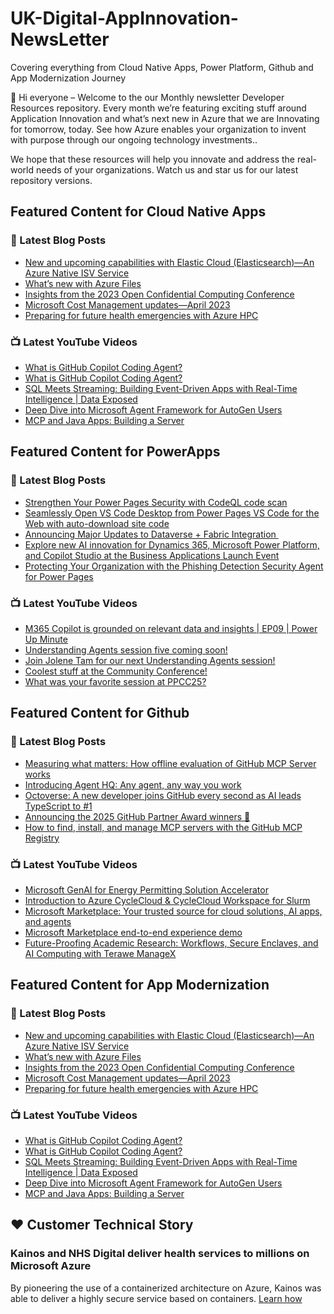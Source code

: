 # UK-Digital-AppInnovation-NewsLetter

Covering everything from Cloud Native Apps, Power Platform, Github and App Modernization Journey

👋 Hi everyone – Welcome to the our Monthly newsletter Developer Resources repository. Every month we’re featuring exciting stuff around Application Innovation and what’s next new in Azure that we are Innovating for tomorrow, today. See how Azure enables your organization to invent with purpose through our ongoing technology investments..


We hope that these resources will help you innovate and address the real-world needs of your organizations. Watch us and star us for our latest repository versions.

## Featured Content for Cloud Native Apps


### 📝 Latest Blog Posts

    
<!-- BLOGCNA:START -->
- [New and upcoming capabilities with Elastic Cloud (Elasticsearch)—An Azure Native ISV Service](https://azure.microsoft.com/blog/new-and-upcoming-capabilities-with-elastic-cloud-elasticsearch-an-azure-native-isv-service/)
- [What’s new with Azure Files](https://azure.microsoft.com/blog/what-s-new-with-azure-files/)
- [Insights from the 2023 Open Confidential Computing Conference](https://azure.microsoft.com/blog/insights-from-the-2023-open-confidential-computing-conference/)
- [Microsoft Cost Management updates—April 2023](https://azure.microsoft.com/blog/microsoft-cost-management-updates-april-2023/)
- [Preparing for future health emergencies with Azure HPC ](https://azure.microsoft.com/blog/preparing-for-future-health-emergencies-with-azure-hpc/)
<!-- BLOGCNA:END -->

### 📺 Latest YouTube Videos

 
<!-- YOUTUBECNA:START -->
- [What is GitHub Copilot Coding Agent?](https://www.youtube.com/shorts/KgY5OQqMGms)
- [What is GitHub Copilot Coding Agent?](https://www.youtube.com/watch?v=Wex4ONr1P2I)
- [SQL Meets Streaming: Building Event-Driven Apps with Real-Time Intelligence | Data Exposed](https://www.youtube.com/watch?v=tyiDMlKXLwU)
- [Deep Dive into Microsoft Agent Framework for AutoGen Users](https://www.youtube.com/watch?v=JlzteydCK_Q)
- [MCP and Java Apps: Building a Server](https://www.youtube.com/watch?v=DGNAvVn6WwY)
<!-- YOUTUBECNA:END -->

##  Featured Content for PowerApps
### 📝 Latest Blog Posts
<!-- BLOGPOWER:START -->
- [Strengthen Your Power Pages Security with CodeQL code scan](https://www.microsoft.com/en-us/power-platform/blog/power-pages/strengthen-your-power-pages-security-with-codeql-code-scan/)
- [Seamlessly Open VS Code Desktop from Power Pages VS Code for the Web with auto-download site code](https://www.microsoft.com/en-us/power-platform/blog/power-pages/seamlessly-open-vs-code-desktop-from-power-pages-vs-code-for-the-web-with-auto-download-site-code/)
- [Announcing Major Updates to Dataverse + Fabric Integration ](https://www.microsoft.com/en-us/power-platform/blog/2025/10/10/dataverse-fabric-integration/)
- [Explore new AI innovation for Dynamics 365, Microsoft Power Platform, and Copilot Studio at the Business Applications Launch Event](https://www.microsoft.com/en-us/dynamics-365/blog/business-leader/2025/10/09/explore-new-ai-innovation-for-dynamics-365-power-platform-and-copilot-studio-at-business-applications-launch-event/)
- [Protecting Your Organization with the Phishing Detection Security Agent for Power Pages](https://www.microsoft.com/en-us/power-platform/blog/power-pages/protecting-your-organization-with-the-phishing-detection-security-agent-for-power-pages/)
<!-- BLOGPOWER:END -->
 ### 📺 Latest YouTube Videos
    
<!-- YOUTUBEPOWER:START -->
- [M365 Copilot is grounded on relevant data and insights | EP09 | Power Up Minute](https://www.youtube.com/watch?v=Fj35NIn5Hac)
- [Understanding Agents session five coming soon!](https://www.youtube.com/shorts/lATdBCYPknI)
- [Join Jolene Tam for our next Understanding Agents session!](https://www.youtube.com/watch?v=umnzm9qg8QU)
- [Coolest stuff at the Community Conference!](https://www.youtube.com/shorts/HsMMm-tddio)
- [What was your favorite session at PPCC25?](https://www.youtube.com/shorts/49M8mjGyS10)
<!-- YOUTUBEPOWER:END -->

##  Featured Content for Github
### 📝 Latest Blog Posts
<!-- BLOGGITHUB:START -->
- [Measuring what matters: How offline evaluation of GitHub MCP Server works](https://github.blog/ai-and-ml/generative-ai/measuring-what-matters-how-offline-evaluation-of-github-mcp-server-works/)
- [Introducing Agent HQ: Any agent, any way you work](https://github.blog/news-insights/company-news/welcome-home-agents/)
- [Octoverse: A new developer joins GitHub every second as AI leads TypeScript to #1](https://github.blog/news-insights/octoverse/octoverse-a-new-developer-joins-github-every-second-as-ai-leads-typescript-to-1/)
- [Announcing the 2025 GitHub Partner Award winners 🎉](https://github.blog/news-insights/company-news/announcing-the-2025-github-partner-award-winners/)
- [How to find, install, and manage MCP servers with the GitHub MCP Registry](https://github.blog/ai-and-ml/generative-ai/how-to-find-install-and-manage-mcp-servers-with-the-github-mcp-registry/)
<!-- BLOGGITHUB:END -->
### 📺 Latest YouTube Videos
<!-- YOUTUBEGITHUB:START -->
- [Microsoft GenAI for Energy Permitting Solution Accelerator](https://www.youtube.com/watch?v=wCI6Oqiv4KQ)
- [Introduction to Azure CycleCloud &amp; CycleCloud Workspace for Slurm](https://www.youtube.com/watch?v=FTHUFYMIoj8)
- [Microsoft Marketplace: Your trusted source for cloud solutions, AI apps, and agents](https://www.youtube.com/watch?v=ACM_lNWx8kQ)
- [Microsoft Marketplace end-to-end experience demo](https://www.youtube.com/watch?v=SilJPeLXmL8)
- [Future-Proofing Academic Research: Workflows, Secure Enclaves, and AI Computing with Terawe ManageX](https://www.youtube.com/watch?v=vdZeka_5-Ss)
<!-- YOUTUBEGITHUB:END -->
##  Featured Content for App Modernization
### 📝 Latest Blog Posts
<!-- BLOGAPPMOD:START -->
- [New and upcoming capabilities with Elastic Cloud (Elasticsearch)—An Azure Native ISV Service](https://azure.microsoft.com/blog/new-and-upcoming-capabilities-with-elastic-cloud-elasticsearch-an-azure-native-isv-service/)
- [What’s new with Azure Files](https://azure.microsoft.com/blog/what-s-new-with-azure-files/)
- [Insights from the 2023 Open Confidential Computing Conference](https://azure.microsoft.com/blog/insights-from-the-2023-open-confidential-computing-conference/)
- [Microsoft Cost Management updates—April 2023](https://azure.microsoft.com/blog/microsoft-cost-management-updates-april-2023/)
- [Preparing for future health emergencies with Azure HPC ](https://azure.microsoft.com/blog/preparing-for-future-health-emergencies-with-azure-hpc/)
<!-- BLOGAPPMOD:END -->
### 📺 Latest YouTube Videos
<!-- YOUTUBEAPPMOD:START -->
- [What is GitHub Copilot Coding Agent?](https://www.youtube.com/shorts/KgY5OQqMGms)
- [What is GitHub Copilot Coding Agent?](https://www.youtube.com/watch?v=Wex4ONr1P2I)
- [SQL Meets Streaming: Building Event-Driven Apps with Real-Time Intelligence | Data Exposed](https://www.youtube.com/watch?v=tyiDMlKXLwU)
- [Deep Dive into Microsoft Agent Framework for AutoGen Users](https://www.youtube.com/watch?v=JlzteydCK_Q)
- [MCP and Java Apps: Building a Server](https://www.youtube.com/watch?v=DGNAvVn6WwY)
<!-- YOUTUBEAPPMOD:END -->


## ♥️ Customer Technical Story 

### Kainos and NHS Digital deliver health services to millions on Microsoft Azure

By pioneering the use of a containerized architecture on Azure, Kainos was able to deliver a highly secure service based on containers. [Learn how](https://customers.microsoft.com/en-us/story/1368348549535774520-kainos-and-nhs-digital-deliver-health-services-to-millions-on-microsoft-azure)

